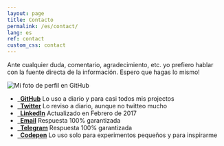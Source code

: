 ```yaml
---
layout: page
title: Contacto
permalink: /es/contact/
lang: es
ref: contact
custom_css: contact
---
```

Ante cualquier duda, comentario, agradecimiento, etc. yo prefiero hablar con la fuente directa de la información. Espero que hagas lo mismo!

<img id="personal-photo" alt="Mi foto de perfil en GitHub" src="https://avatars3.githubusercontent.com/u/10425834?v=3&s=460">

<ul class="social-icons">
	<li><a href="{{ site.author_github }}"><i class="fa fa-github fa-fw"></i><strong>&nbsp; GitHub</strong></a><span> Lo uso a diario y para casi todos mis projectos</span></li>
	<li><a href="{{ site.author_twitter }}"><i class="fa fa-facebook fa-fw"></i><strong>&nbsp; Twitter</strong></a><span> Lo reviso a diario, aunque no twitteo mucho</span></li>
	<li><a href="{{ site.author_linkedin }}"><i class="fa fa-linkedin fa-fw"></i><strong>&nbsp; LinkedIn</strong></a><span> Actualizado en Febrero de 2017</span></li>
	<li><a href="mailto:{{ site.author_email }}"><i class="fa fa-envelope-o fa-fw"></i><strong>&nbsp; Email</strong></a><span> Respuesta 100% garantizada</span></li>
	<li><a href="{{ site.author_telegram }}"><i class="fa fa-paper-plane-o fa-fw"></i><strong>&nbsp; Telegram</strong></a><span> Respuesta 100% garantizada</span></li>
	<li><a href="{{ site.author_codepen }}"><i class="fa fa-codepen fa-fw"></i><strong>&nbsp; Codepen</strong></a><span> Lo uso solo para experimentos pequeños y para inspirarme</span></li>	
</ul>